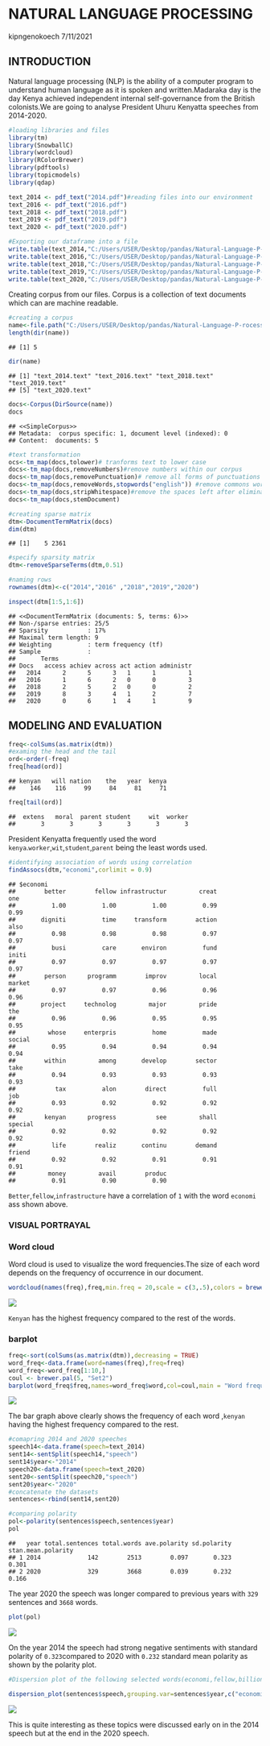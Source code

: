 NATURAL LANGUAGE PROCESSING
================
kipngenokoech
7/11/2021

## INTRODUCTION

Natural language processing (NLP) is the ability of a computer program to understand human language as it is spoken and written.Madaraka day is the day Kenya achieved independent internal self-governance from the British colonists.We are going to analyse President Uhuru Kenyatta speeches from 2014-2020. 



``` r
#loading libraries and files
library(tm)
library(SnowballC)
library(wordcloud)
library(RColorBrewer)
library(pdftools)
library(topicmodels)
library(qdap)

text_2014 <- pdf_text("2014.pdf")#reading files into our environment
text_2016 <- pdf_text("2016.pdf")
text_2018 <- pdf_text("2018.pdf")
text_2019 <- pdf_text("2019.pdf")
text_2020 <- pdf_text("2020.pdf")

#Exporting our dataframe into a file
write.table(text_2014,"C:/Users/USER/Desktop/pandas/Natural-Language-P-rocessing/enockact/text_2014.text")
write.table(text_2016,"C:/Users/USER/Desktop/pandas/Natural-Language-P-rocessing/enockact/text_2016.text")
write.table(text_2018,"C:/Users/USER/Desktop/pandas/Natural-Language-P-rocessing/enockact/text_2018.text")
write.table(text_2019,"C:/Users/USER/Desktop/pandas/Natural-Language-P-rocessing/enockact/text_2019.text")
write.table(text_2020,"C:/Users/USER/Desktop/pandas/Natural-Language-P-rocessing/enockact/text_2020.text")
```

Creating corpus from our files. Corpus is a collection of text documents
which can are machine readable.

``` r
#creating a corpus
name<-file.path("C:/Users/USER/Desktop/pandas/Natural-Language-P-rocessing/enockact")
length(dir(name))
```

    ## [1] 5

``` r
dir(name)
```

    ## [1] "text_2014.text" "text_2016.text" "text_2018.text" "text_2019.text"
    ## [5] "text_2020.text"

``` r
docs<-Corpus(DirSource(name))
docs
```

    ## <<SimpleCorpus>>
    ## Metadata:  corpus specific: 1, document level (indexed): 0
    ## Content:  documents: 5

``` r
#text transformation
ocs<-tm_map(docs,tolower)# tranforms text to lower case
docs<-tm_map(docs,removeNumbers)#remove numbers within our corpus
docs<-tm_map(docs,removePunctuation)# remove all forms of punctuations
docs<-tm_map(docs,removeWords,stopwords("english")) #remove commons words like is,in and where
docs<-tm_map(docs,stripWhitespace)#remove the spaces left after eliminating punctuations 
docs<-tm_map(docs,stemDocument)
```

``` r
#creating sparse matrix
dtm<-DocumentTermMatrix(docs)
dim(dtm)
```

    ## [1]    5 2361

``` r
#specify sparsity matrix
dtm<-removeSparseTerms(dtm,0.51)
```

``` r
#naming rows
rownames(dtm)<-c("2014","2016" ,"2018","2019","2020")

inspect(dtm[1:5,1:6])
```

    ## <<DocumentTermMatrix (documents: 5, terms: 6)>>
    ## Non-/sparse entries: 25/5
    ## Sparsity           : 17%
    ## Maximal term length: 9
    ## Weighting          : term frequency (tf)
    ## Sample             :
    ##       Terms
    ## Docs   access achiev across act action administr
    ##   2014      2      5      3   1      1         1
    ##   2016      1      6      2   0      0         3
    ##   2018      2      5      2   0      0         2
    ##   2019      8      3      4   1      2         7
    ##   2020      0      6      1   4      1         9

## MODELING AND EVALUATION
``` r
freq<-colSums(as.matrix(dtm))
#examing the head and the tail
ord<-order(-freq)
freq[head(ord)]
```

    ## kenyan   will nation    the   year  kenya 
    ##    146    116     99     84     81     71

``` r
freq[tail(ord)]
```

    ##  extens   moral  parent student     wit  worker 
    ##       3       3       3       3       3       3

President Kenyatta frequently used the word `kenya`.`worker`,`wit`,`student`,`parent` being the least words used.

``` r
#identifying association of words using correlation
findAssocs(dtm,"economi",corlimit = 0.9)
```

    ## $economi
    ##        better        fellow infrastructur         creat           one 
    ##          1.00          1.00          1.00          0.99          0.99 
    ##       digniti          time     transform        action          also 
    ##          0.98          0.98          0.98          0.97          0.97 
    ##          busi          care       environ          fund         initi 
    ##          0.97          0.97          0.97          0.97          0.97 
    ##        person      programm        improv         local        market 
    ##          0.97          0.97          0.96          0.96          0.96 
    ##       project     technolog         major         pride           the 
    ##          0.96          0.96          0.95          0.95          0.95 
    ##         whose     enterpris          home          made        social 
    ##          0.95          0.94          0.94          0.94          0.94 
    ##        within         among       develop        sector          take 
    ##          0.94          0.93          0.93          0.93          0.93 
    ##           tax          alon        direct          full           job 
    ##          0.93          0.92          0.92          0.92          0.92 
    ##        kenyan      progress           see         shall       special 
    ##          0.92          0.92          0.92          0.92          0.92 
    ##          life        realiz       continu        demand        friend 
    ##          0.92          0.92          0.91          0.91          0.91 
    ##         money         avail        produc 
    ##          0.91          0.90          0.90


`Better`,`fellow`,`infrastructure` have a correlation of `1` with the
word `economi` ass shown above.

### VISUAL PORTRAYAL

### Word cloud
Word cloud is used to visualize the word frequencies.The size of each word depends on the frequency of occurrence in our document.
``` r
wordcloud(names(freq),freq,min.freq = 20,scale = c(3,.5),colors = brewer.pal(5,"Dark2"))
```

![](nlpt_files/figure-gfm/unnamed-chunk-8-1.png)<!-- --> 

`Kenyan` has the highest frequency compared to the rest of the words.



### barplot
``` r
freq<-sort(colSums(as.matrix(dtm)),decreasing = TRUE)
word_freq<-data.frame(word=names(freq),freq=freq)
word_freq<-word_freq[1:10,]
coul <- brewer.pal(5, "Set2") 
barplot(word_freq$freq,names=word_freq$word,col=coul,main = "Word frequency",xlab = "words",ylab = "counts",ylim = c(0,160))
```

![](nlpt_files/figure-gfm/unnamed-chunk-9-1.png)<!-- --> 

The bar graph above clearly shows the frequency of each word ,`kenyan` having the highest frequency compared to the rest.

``` r
#comapring 2014 and 2020 speeches
speech14<-data.frame(speech=text_2014)
sent14<-sentSplit(speech14,"speech")
sent14$year<-"2014"
speech20<-data.frame(speech=text_2020)
sent20<-sentSplit(speech20,"speech")
sent20$year<-"2020"
#concatenate the datasets
sentences<-rbind(sent14,sent20)
```

``` r
#comparing polarity
pol<-polarity(sentences$speech,sentences$year)
pol
```

    ##   year total.sentences total.words ave.polarity sd.polarity stan.mean.polarity
    ## 1 2014             142        2513        0.097       0.323              0.301
    ## 2 2020             329        3668        0.039       0.232              0.166
    

The year 2020 the speech was longer compared to previous years with `329` sentences and `3668` words.

``` r
plot(pol)
```

![](nlpt_files/figure-gfm/unnamed-chunk-12-1.png)<!-- --> 

On the year 2014 the speech had strong negative sentiments with standard polarity of `0.323`compared
to 2020 with `0.232` standard mean polarity as shown by the polarity plot.

``` r
#Dispersion plot of the following selected words(economi,fellow,billion,busi)

dispersion_plot(sentences$speech,grouping.var=sentences$year,c("economi","fellow","billion","busi"),color="black",bg.color="white")
```

![](nlpt_files/figure-gfm/unnamed-chunk-13-1.png)<!-- -->

This is quite interesting as these topics were discussed early on in the 2014 speech
but at the end in the 2020 speech.
